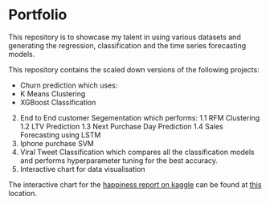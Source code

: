 # Portfolio

This repository is to showcase my talent in using various datasets and generating the regression, classification and the time series forecasting models.
 
This repository contains the scaled down versions of the following projects: 
- Churn prediction which uses:
 - K Means Clustering
 - XGBoost Classification
2. End to End customer Segementation which performs:
   1.1 RFM Clustering
   1.2 LTV Prediction
   1.3 Next Purchase Day Prediction
   1.4 Sales Forecasting using LSTM
3. Iphone purchase SVM
4. Viral Tweet Classification which compares all the classification models and performs hyperparameter tuning for the best accuracy.
5. Interactive chart for data visualisation

The interactive chart for the [happiness report on kaggle](https://www.kaggle.com/ajaypalsinghlo/world-happiness-report-2021) can be found at [this](https://happiness-report-interactive.herokuapp.com/bokeh_app) location.
